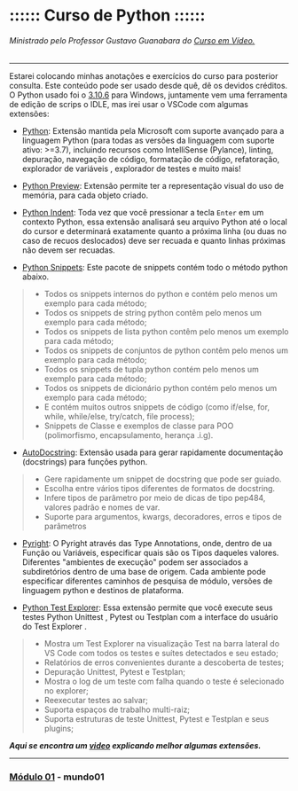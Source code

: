 # :::::: Curso de Python ::::::
###### Ministrado pelo Professor Gustavo Guanabara do [Curso em Vídeo.](https://www.youtube.com/watch?v=S9uPNppGsGo&list=PLHz_AreHm4dlKP6QQCekuIPky1CiwmdI6&index=1)
---

Estarei colocando minhas anotações e exercícios do curso para posterior consulta. Este conteúdo pode ser usado desde quê, dê os devidos créditos.
O Python usado foi o [3.10.6](https://www.python.org/downloads/) para Windows, juntamente vem uma ferramenta de edição de scrips o IDLE, mas irei usar o VSCode com algumas extensões:

* [Python](https://marketplace.visualstudio.com/items?itemName=dongli.python-preview&ssr=false#qna): Extensão mantida pela Microsoft com suporte avançado para a linguagem Python (para todas as versões da linguagem com suporte ativo: >=3.7), incluindo recursos como IntelliSense (Pylance), linting, depuração, navegação de código, formatação de código, refatoração, explorador de variáveis , explorador de testes e muito mais!

* [Python Preview](https://marketplace.visualstudio.com/items?itemName=dongli.python-preview&ssr=false#overview): Extensão permite ter a representação visual do uso de memória, para cada objeto criado.

* [Python Indent](https://marketplace.visualstudio.com/items?itemName=KevinRose.vsc-python-indent): Toda vez que você pressionar a tecla `Enter` em um contexto Python, essa extensão analisará seu arquivo Python até o local do cursor e determinará exatamente quanto a próxima linha (ou duas no caso de recuos deslocados) deve ser recuada e quanto linhas próximas não devem ser recuadas.

* [Python Snippets](https://marketplace.visualstudio.com/items?itemName=frhtylcn.pythonsnippets): Este pacote de snippets contém todo o método python abaixo.
> * Todos os snippets internos do python e contém pelo menos um exemplo para cada método;
> * Todos os snippets de string python contêm pelo menos um exemplo para cada método;
> * Todos os snippets de lista python contêm pelo menos um exemplo para cada método;
> * Todos os snippets de conjuntos de python contêm pelo menos um exemplo para cada método;
> * Todos os snippets de tupla python contém pelo menos um exemplo para cada método;
> * Todos os snippets de dicionário python contém pelo menos um exemplo para cada método;
> * E contém muitos outros snippets de código (como if/else, for, while, while/else, try/catch, file process);
> * Snippets de Classe e exemplos de classe para POO (polimorfismo, encapsulamento, herança .i.g).

* [AutoDocstring](https://marketplace.visualstudio.com/items?itemName=njpwerner.autodocstring): Extensão usada para gerar rapidamente documentação (docstrings) para funções python.

> * Gere rapidamente um snippet de docstring que pode ser guiado.
> * Escolha entre vários tipos diferentes de formatos de docstring.
> * Infere tipos de parâmetro por meio de dicas de tipo pep484, valores padrão e nomes de var.
> * Suporte para argumentos, kwargs, decoradores, erros e tipos de parâmetros

* [Pyright](https://marketplace.visualstudio.com/items?itemName=ms-pyright.pyright): O Pyright através das Type Annotations, onde, dentro de ua Função ou Variáveis, especificar quais são os Tipos daqueles valores. Diferentes "ambientes de execução" podem ser associados a subdiretórios dentro de uma base de origem. Cada ambiente pode especificar diferentes caminhos de pesquisa de módulo, versões de linguagem python e destinos de plataforma.

* [Python Test Explorer](https://marketplace.visualstudio.com/items?itemName=LittleFoxTeam.vscode-python-test-adapter): Essa extensão permite que você execute seus testes Python Unittest , Pytest ou Testplan com a interface do usuário do Test Explorer .

> * Mostra um Test Explorer na visualização Test na barra lateral do VS Code com todos os testes e suítes detectados e seu estado;
> * Relatórios de erros convenientes durante a descoberta de testes;
> * Depuração Unittest, Pytest e Testplan;
> * Mostra o log de um teste com falha quando o teste é selecionado no explorer;
> * Reexecutar testes ao salvar;
> * Suporta espaços de trabalho multi-raiz;
> * Suporta estruturas de teste Unittest, Pytest e Testplan e seus plugins;

***Aqui se encontra um [video](https://www.youtube.com/watch?v=I8qaQoNITFI&t=424s) explicando melhor algumas extensões.***

---

### [Módulo 01](https://github.com/MarckVinny/CursoPython/tree/Mod01-Mundo01/mundo01) - mundo01

